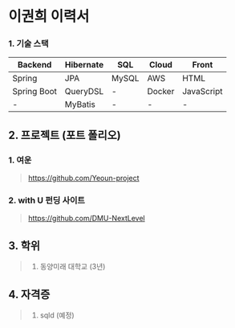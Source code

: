 # 이권희 이력서
 
### 1. 기술 스택

| **Backend**   | **Hibernate** | **SQL** | **Cloud** | **Front**     |
|---------------|---------------|---------|-----------|---------------|
| Spring        | JPA           | MySQL   | AWS       | HTML          |
| Spring Boot   | QueryDSL      | -       | Docker    | JavaScript    |
| -             | MyBatis       | -       | -         | -             |

## 2. 프로젝트 (포트 폴리오)
### 1. 여운  
>  https://github.com/Yeoun-project
### 2. with U 펀딩 사이트  
>  https://github.com/DMU-NextLevel

## 3. 학위
> 1. 동양미래 대학교 (3년)

## 4. 자격증
> 1. sqld (예정)

